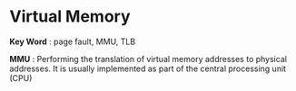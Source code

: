 # Virtual Memory

**Key Word** : page fault, MMU, TLB

**MMU** : Performing the translation of virtual memory addresses to physical addresses. It is usually implemented as part of the central processing unit (CPU)